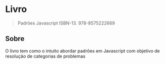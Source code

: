 # Livro

>Padrões Javascript 
>ISBN-13. 978-8575222669



## Sobre

O livro tem como o intuito abordar padrões em Javascript com objetivo de resolução de categorias de problemas